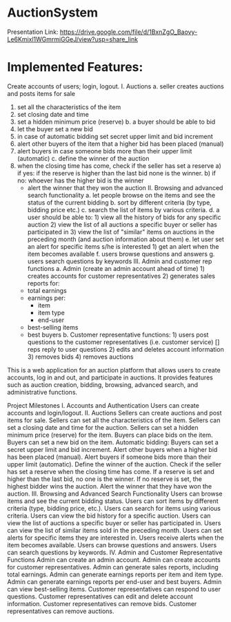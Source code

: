# AuctionSystem

Presentation Link: https://drive.google.com/file/d/1BxnZgO_Baovy-Le6Kmixl1WGmrmiGGeJ/view?usp=share_link

# Implemented Features:
Create accounts of users; login, logout.
I. Auctions
a. seller creates auctions and posts items for sale
  1) set all the characteristics of the item
  2) set closing date and time
  3) set a hidden minimum price (reserve)
b. a buyer should be able to bid
  1) let the buyer set a new bid
  2) in case of automatic bidding set secret upper limit and bid increment
  3) alert other buyers of the item that a higher bid has been placed (manual)
  4) alert buyers in case someone bids more than their upper limit (automatic)
c. define the winner of the auction
  1) when the closing time has come, check if the seller has set a reserve
    a) if yes: if the reserve is higher than the last bid none is the winner.
    b) if no: whoever has the higher bid is the winner
      - alert the winner that they won the auction
II. Browsing and advanced search functionality
  a. let people browse on the items and see the status of the current bidding
  b. sort by different criteria (by type, bidding price etc.)
  c. search the list of items by various criteria.
  d. a user should be able to:
    1) view all the history of bids for any specific auction
    2) view the list of all auctions a specific buyer or seller has participated in
    3) view the list of "similar" items on auctions in the preceding month (and auction information about them)
  e. let user set an alert for specific items s/he is interested
    1) get an alert when the item becomes available
  f. users browse questions and answers
  g. users search questions by keywords
III. Admin and customer rep functions
  a. Admin (create an admin account ahead of time)
    1) creates accounts for customer representatives
    2) generates sales reports for:
      - total earnings
      - earnings per:
        - item
        - item type
        - end-user
      - best-selling items
      - best buyers
  b. Customer representative functions:
    1) users post questions to the customer representatives (i.e. customer service) [] reps reply to user questions
    2) edits and deletes account information
    3) removes bids
    4) removes auctions


This is a web application for an auction platform that allows users to create accounts, log in and out, and participate in auctions. It provides features such as auction creation, bidding, browsing, advanced search, and administrative functions.

Project Milestones
I. Accounts and Authentication
 Users can create accounts and login/logout.
II. Auctions
 Sellers can create auctions and post items for sale.
 Sellers can set all the characteristics of the item.
 Sellers can set a closing date and time for the auction.
 Sellers can set a hidden minimum price (reserve) for the item.
 Buyers can place bids on the item.
 Buyers can set a new bid on the item.
 Automatic bidding: Buyers can set a secret upper limit and bid increment.
 Alert other buyers when a higher bid has been placed (manual).
 Alert buyers if someone bids more than their upper limit (automatic).
 Define the winner of the auction.
 Check if the seller has set a reserve when the closing time has come.
 If a reserve is set and higher than the last bid, no one is the winner.
 If no reserve is set, the highest bidder wins the auction.
 Alert the winner that they have won the auction.
III. Browsing and Advanced Search Functionality
 Users can browse items and see the current bidding status.
 Users can sort items by different criteria (type, bidding price, etc.).
 Users can search for items using various criteria.
 Users can view the bid history for a specific auction.
 Users can view the list of auctions a specific buyer or seller has participated in.
 Users can view the list of similar items sold in the preceding month.
 Users can set alerts for specific items they are interested in.
 Users receive alerts when the item becomes available.
 Users can browse questions and answers.
 Users can search questions by keywords.
IV. Admin and Customer Representative Functions
 Admin can create an admin account.
 Admin can create accounts for customer representatives.
 Admin can generate sales reports, including total earnings.
 Admin can generate earnings reports per item and item type.
 Admin can generate earnings reports per end-user and best buyers.
 Admin can view best-selling items.
 Customer representatives can respond to user questions.
 Customer representatives can edit and delete account information.
 Customer representatives can remove bids.
 Customer representatives can remove auctions.
